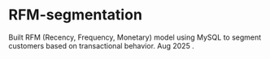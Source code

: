 # RFM-segmentation
Built RFM (Recency, Frequency, Monetary) model using MySQL to segment customers based on transactional behavior. Aug 2025 .
